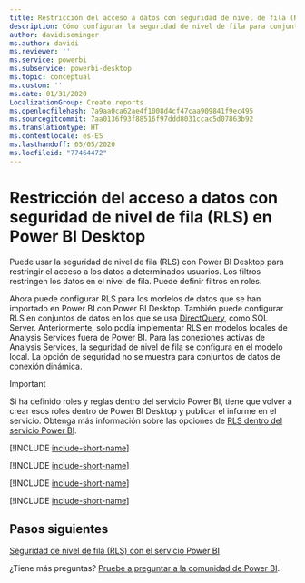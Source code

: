 ```yaml
---
title: Restricción del acceso a datos con seguridad de nivel de fila (RLS) en Power BI Desktop
description: Cómo configurar la seguridad de nivel de fila para conjuntos de datos importados, y DirectQuery, en Power BI Desktop.
author: davidiseminger
ms.author: davidi
ms.reviewer: ''
ms.service: powerbi
ms.subservice: powerbi-desktop
ms.topic: conceptual
ms.custom: ''
ms.date: 01/31/2020
LocalizationGroup: Create reports
ms.openlocfilehash: 7a9aa0ca62ae4f1008d4cf47caa909841f9ec495
ms.sourcegitcommit: 7aa0136f93f88516f97ddd8031ccac5d07863b92
ms.translationtype: HT
ms.contentlocale: es-ES
ms.lasthandoff: 05/05/2020
ms.locfileid: "77464472"
---
```

# <a name="restrict-data-access-with-row-level-security-rls-for-power-bi-desktop"></a>Restricción del acceso a datos con seguridad de nivel de fila (RLS) en Power BI Desktop

Puede usar la seguridad de nivel de fila (RLS) con Power BI Desktop para restringir el acceso a los datos a determinados usuarios. Los filtros restringen los datos en el nivel de fila. Puede definir filtros en roles.

Ahora puede configurar RLS para los modelos de datos que se han importado en Power BI con Power BI Desktop. También puede configurar RLS en conjuntos de datos en los que se usa [DirectQuery](desktop-use-directquery.md), como SQL Server. Anteriormente, solo podía implementar RLS en modelos locales de Analysis Services fuera de Power BI. Para las conexiones activas de Analysis Services, la seguridad de nivel de fila se configura en el modelo local. La opción de seguridad no se muestra para conjuntos de datos de conexión dinámica.

> [!IMPORTANT]
> Si ha definido roles y reglas dentro del servicio Power BI, tiene que volver a crear esos roles dentro de Power BI Desktop y publicar el informe en el servicio. Obtenga más información sobre las opciones de [RLS dentro del servicio Power BI](service-admin-rls.md).

[!INCLUDE [include-short-name](./includes/rls-desktop-define-roles.md)]

[!INCLUDE [include-short-name](./includes/rls-desktop-view-as-roles.md)]

[!INCLUDE [include-short-name](./includes/rls-limitations.md)]

[!INCLUDE [include-short-name](./includes/rls-faq.md)]

## <a name="next-steps"></a>Pasos siguientes

[Seguridad de nivel de fila (RLS) con el servicio Power BI](service-admin-rls.md)  

¿Tiene más preguntas? [Pruebe a preguntar a la comunidad de Power BI](https://community.powerbi.com/).